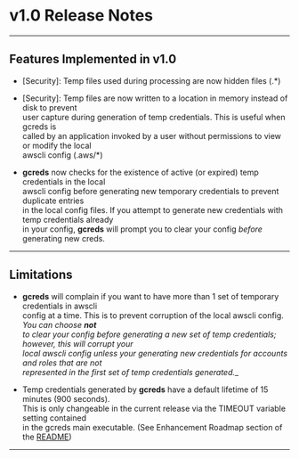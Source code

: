 # v1.0 Release Notes
* * * 

## Features Implemented in v1.0

* [Security]: Temp files used during processing are now hidden files (.*)

* [Security]: Temp files are now written to a location in memory instead of disk to prevent  
user capture during generation of temp credentials. This is useful when gcreds is  
called by an application invoked by a user without permissions to view or modify the local  
awscli config (.aws/*)

* **gcreds** now checks for the existence of active (or expired) temp credentials in the local  
awscli config before generating new temporary credentials to prevent duplicate entries  
in the local config files.  If you attempt to generate new credentials with temp credentials already  
in your config, **gcreds** will prompt you to clear your config _before_ generating new creds.

* * *

## Limitations

* **gcreds** will complain if you want to have more than 1 set of temporary credentials in awscli  
config at a time. This is to prevent corruption of the local awscli config.  _You can choose **not**  
to clear your config before generating a new set of temp credentials; however, this will corrupt your  
local awscli config unless your generating new credentials for accounts and roles that are not  
represented in the first set of temp credentials generated.__

* Temp credentials generated by **gcreds** have a default lifetime of 15 minutes (900 seconds).  
This is only changeable in the current release via the TIMEOUT variable setting contained  
in the gcreds main executable.  (See Enhancement Roadmap section of the [README](../README.md))

* * *
